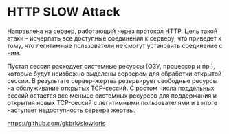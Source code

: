 # HTTP SLOW Attack
Направлена на сервер, работающий через протокол HTTP. Цель такой атаки - исчерпать все доступные соединения к серверу, что приведет к тому, что легитимные пользователи не смогут установить соединение с ним.

Пустая сессия расходует системные ресурсы (ОЗУ, процессор и пр.), которые будут неизбежно выделены сервером для обработки открытой сессии. В результате сервер-жертва резервирует свободные ресурсы на обслуживание открытых TCP-сессий. С ростом числа поддельных сессий остается все меньше системных ресурсов для поддержания и открытия новых TCP-сессий с легитимными пользователями и в итоге наступает недоступность сервера жертвы. 

https://github.com/gkbrk/slowloris
